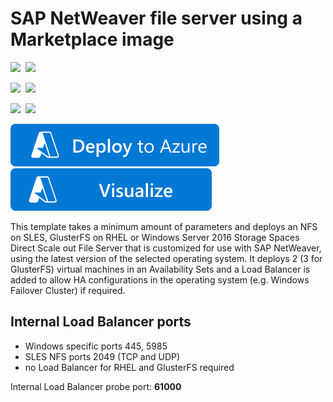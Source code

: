 # SAP NetWeaver file server using a Marketplace image

<IMG SRC="https://azurequickstartsservice.blob.core.windows.net/badges/sap-file-server-md/PublicLastTestDate.svg" />&nbsp;
<IMG SRC="https://azurequickstartsservice.blob.core.windows.net/badges/sap-file-server-md/PublicDeployment.svg" />&nbsp;

<IMG SRC="https://azurequickstartsservice.blob.core.windows.net/badges/sap-file-server-md/FairfaxLastTestDate.svg" />&nbsp;
<IMG SRC="https://azurequickstartsservice.blob.core.windows.net/badges/sap-file-server-md/FairfaxDeployment.svg" />&nbsp;

<IMG SRC="https://azurequickstartsservice.blob.core.windows.net/badges/sap-file-server-md/BestPracticeResult.svg" />&nbsp;
<IMG SRC="https://azurequickstartsservice.blob.core.windows.net/badges/sap-file-server-md/CredScanResult.svg" />&nbsp;

<a href="https://portal.azure.com/#create/Microsoft.Template/uri/https%3A%2F%2Fraw.githubusercontent.com%2FAzure%2Fazure-quickstart-templates%2Fmaster%2Fsap-file-server-md%2Fazuredeploy.json" target="_blank">
    <img src="https://raw.githubusercontent.com/Azure/azure-quickstart-templates/master/1-CONTRIBUTION-GUIDE/images/deploytoazure.svg"/>
</a>
<a href="http://armviz.io/#/?load=https%3A%2F%2Fraw.githubusercontent.com%2FAzure%2Fazure-quickstart-templates%2Fmaster%2Fsap-file-server-md%2Fazuredeploy.json" target="_blank">
    <img src="https://raw.githubusercontent.com/Azure/azure-quickstart-templates/master/1-CONTRIBUTION-GUIDE/images/visualizebutton.svg"/>
</a>

This template takes a minimum amount of parameters and deploys an NFS on SLES, GlusterFS on RHEL or Windows Server 2016 Storage Spaces Direct Scale out File Server that is customized for use with SAP NetWeaver, using the latest version of the selected operating system. It deploys 2 (3 for GlusterFS) virtual machines in an Availability Sets and a Load Balancer is added to allow HA configurations in the operating system (e.g. Windows Failover Cluster) if required.

## Internal Load Balancer ports

* Windows specific ports 445, 5985
* SLES NFS ports 2049 (TCP and UDP)
* no Load Balancer for RHEL and GlusterFS required

Internal Load Balancer probe port: **61000**

